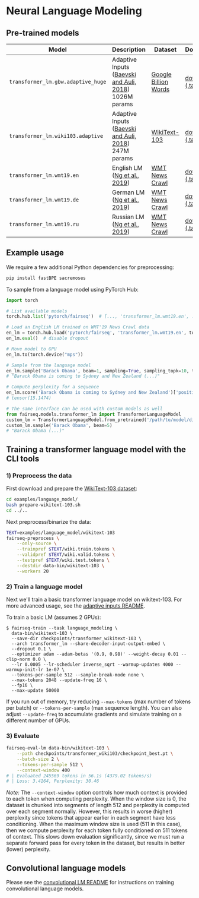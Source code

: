 # Neural Language Modeling

## Pre-trained models

| Model                              | Description                                                                                         | Dataset                                                                                              | Download                                                                                               |
| ---------------------------------- | --------------------------------------------------------------------------------------------------- | ---------------------------------------------------------------------------------------------------- | ------------------------------------------------------------------------------------------------------ |
| `transformer_lm.gbw.adaptive_huge` | Adaptive Inputs <br> ([Baevski and Auli, 2018](https://arxiv.org/abs/1809.10853)) <br> 1026M params | [Google Billion Words](https://github.com/ciprian-chelba/1-billion-word-language-modeling-benchmark) | [download (.tar.bz2)](https://dl.fbaipublicfiles.com/fairseq/models/lm/adaptive_lm_gbw_huge.tar.bz2)   |
| `transformer_lm.wiki103.adaptive`  | Adaptive Inputs <br> ([Baevski and Auli, 2018](https://arxiv.org/abs/1809.10853)) <br> 247M params  | [WikiText-103](https://blog.einstein.ai/the-wikitext-long-term-dependency-language-modeling-dataset) | [download (.tar.bz2)](https://dl.fbaipublicfiles.com/fairseq/models/lm/adaptive_lm_wiki103.v2.tar.bz2) |
| `transformer_lm.wmt19.en`          | English LM <br> ([Ng et al., 2019](https://arxiv.org/abs/1907.06616))                               | [WMT News Crawl](http://data.statmt.org/news-crawl/)                                                 | [download (.tar.gz)](https://dl.fbaipublicfiles.com/fairseq/models/lm/wmt19.en.tar.gz)                 |
| `transformer_lm.wmt19.de`          | German LM <br> ([Ng et al., 2019](https://arxiv.org/abs/1907.06616))                                | [WMT News Crawl](http://data.statmt.org/news-crawl/)                                                 | [download (.tar.gz)](https://dl.fbaipublicfiles.com/fairseq/models/lm/wmt19.de.tar.gz)                 |
| `transformer_lm.wmt19.ru`          | Russian LM <br> ([Ng et al., 2019](https://arxiv.org/abs/1907.06616))                               | [WMT News Crawl](http://data.statmt.org/news-crawl/)                                                 | [download (.tar.gz)](https://dl.fbaipublicfiles.com/fairseq/models/lm/wmt19.ru.tar.gz)                 |

## Example usage

We require a few additional Python dependencies for preprocessing:

```bash
pip install fastBPE sacremoses
```

To sample from a language model using PyTorch Hub:

```python
import torch

# List available models
torch.hub.list('pytorch/fairseq')  # [..., 'transformer_lm.wmt19.en', ...]

# Load an English LM trained on WMT'19 News Crawl data
en_lm = torch.hub.load('pytorch/fairseq', 'transformer_lm.wmt19.en', tokenizer='moses', bpe='fastbpe')
en_lm.eval()  # disable dropout

# Move model to GPU
en_lm.to(torch.device("mps"))

# Sample from the language model
en_lm.sample('Barack Obama', beam=1, sampling=True, sampling_topk=10, temperature=0.8)
# "Barack Obama is coming to Sydney and New Zealand (...)"

# Compute perplexity for a sequence
en_lm.score('Barack Obama is coming to Sydney and New Zealand')['positional_scores'].mean().neg().exp()
# tensor(15.1474)

# The same interface can be used with custom models as well
from fairseq.models.transformer_lm import TransformerLanguageModel
custom_lm = TransformerLanguageModel.from_pretrained('/path/to/model/dir', 'checkpoint100.pt', tokenizer='moses', bpe='fastbpe')
custom_lm.sample('Barack Obama', beam=5)
# "Barack Obama (...)"
```

## Training a transformer language model with the CLI tools

### 1) Preprocess the data

First download and prepare the [WikiText-103 dataset](https://www.salesforce.com/products/einstein/ai-research/the-wikitext-dependency-language-modeling-dataset/):

```bash
cd examples/language_model/
bash prepare-wikitext-103.sh
cd ../..
```

Next preprocess/binarize the data:

```bash
TEXT=examples/language_model/wikitext-103
fairseq-preprocess \
    --only-source \
    --trainpref $TEXT/wiki.train.tokens \
    --validpref $TEXT/wiki.valid.tokens \
    --testpref $TEXT/wiki.test.tokens \
    --destdir data-bin/wikitext-103 \
    --workers 20
```

### 2) Train a language model

Next we'll train a basic transformer language model on wikitext-103. For more
advanced usage, see the [adaptive inputs README](README.adaptive_inputs.md).

To train a basic LM (assumes 2 GPUs):

```
$ fairseq-train --task language_modeling \
  data-bin/wikitext-103 \
  --save-dir checkpoints/transformer_wikitext-103 \
  --arch transformer_lm --share-decoder-input-output-embed \
  --dropout 0.1 \
  --optimizer adam --adam-betas '(0.9, 0.98)' --weight-decay 0.01 --clip-norm 0.0 \
  --lr 0.0005 --lr-scheduler inverse_sqrt --warmup-updates 4000 --warmup-init-lr 1e-07 \
  --tokens-per-sample 512 --sample-break-mode none \
  --max-tokens 2048 --update-freq 16 \
  --fp16 \
  --max-update 50000
```

If you run out of memory, try reducing `--max-tokens` (max number of tokens per
batch) or `--tokens-per-sample` (max sequence length). You can also adjust
`--update-freq` to accumulate gradients and simulate training on a different
number of GPUs.

### 3) Evaluate

```bash
fairseq-eval-lm data-bin/wikitext-103 \
    --path checkpoints/transformer_wiki103/checkpoint_best.pt \
    --batch-size 2 \
    --tokens-per-sample 512 \
    --context-window 400
# | Evaluated 245569 tokens in 56.1s (4379.02 tokens/s)
# | Loss: 3.4164, Perplexity: 30.46
```

_Note:_ The `--context-window` option controls how much context is provided to
each token when computing perplexity. When the window size is 0, the dataset is
chunked into segments of length 512 and perplexity is computed over each segment
normally. However, this results in worse (higher) perplexity since tokens that
appear earlier in each segment have less conditioning. When the maximum window
size is used (511 in this case), then we compute perplexity for each token
fully conditioned on 511 tokens of context. This slows down evaluation
significantly, since we must run a separate forward pass for every token in the
dataset, but results in better (lower) perplexity.

## Convolutional language models

Please see the [convolutional LM README](README.conv.md) for instructions on
training convolutional language models.
